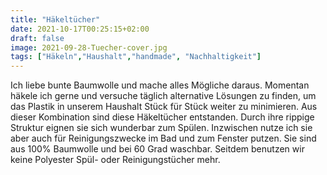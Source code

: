 ```yaml
---
title: "Häkeltücher"
date: 2021-10-17T00:25:15+02:00
draft: false
image: 2021-09-28-Tuecher-cover.jpg
tags: ["Häkeln","Haushalt","handmade", "Nachhaltigkeit"]
---
```


Ich liebe bunte Baumwolle und mache alles Mögliche daraus. Momentan häkele ich gerne und versuche täglich alternative Lösungen zu finden, um das Plastik in unserem Haushalt Stück für Stück weiter zu minimieren. Aus dieser Kombination sind diese Häkeltücher entstanden. Durch ihre rippige Struktur eignen sie sich wunderbar zum Spülen. Inzwischen nutze ich sie aber auch für Reinigungszwecke im Bad und zum Fenster putzen. Sie sind aus 100% Baumwolle und bei 60 Grad waschbar. Seitdem benutzen wir keine Polyester Spül- oder Reinigungstücher mehr.